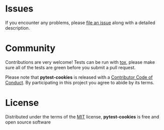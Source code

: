 # Issues

If you encounter any problems, please [file an issue] along with a detailed
description.

# Community

Contributions are very welcome! Tests can be run with [tox], please make sure
all of the tests are green before you submit a pull request.

Please note that **pytest-cookies** is released with a [Contributor Code of
Conduct][coc]. By participating in this project you agree to abide by its
terms.

# License

Distributed under the terms of the [MIT] license, **pytest-cookies** is free
and open source software

[file an issue]: https://github.com/hackebrot/pytest-cookies/issues
[tox]: https://tox.readthedocs.org/en/latest/
[coc]: https://github.com/hackebrot/pytest-cookies/blob/master/CODE_OF_CONDUCT.md
[MIT]: http://opensource.org/licenses/MIT
